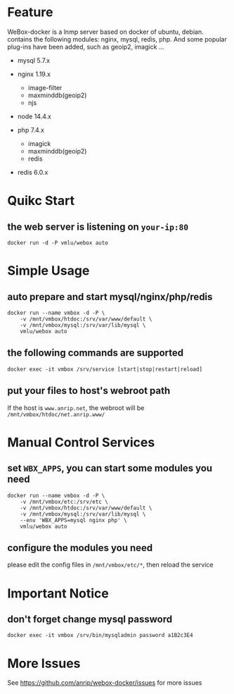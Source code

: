 # Feature

WeBox-docker is a lnmp server based on docker of ubuntu, debian. contains the following modules: nginx, mysql, redis, php. And some popular plug-ins have been added, such as geoip2, imagick ...

- mysql 5.7.x

- nginx 1.19.x

  - image-filter
  - maxminddb(geoip2)
  - njs

- node 14.4.x

- php 7.4.x

  - imagick
  - maxminddb(geoip2)
  - redis

- redis 6.0.x

# Quikc Start

## the web server is listening on `your-ip:80`

```shell
docker run -d -P vmlu/webox auto
```

# Simple Usage

## auto prepare and start mysql/nginx/php/redis

```shell
docker run --name vmbox -d -P \
    -v /mnt/vmbox/htdoc:/srv/var/www/default \
    -v /mnt/vmbox/mysql:/srv/var/lib/mysql \
    vmlu/webox auto
```

## the following commands are supported

```shell
docker exec -it vmbox /srv/service [start|stop|restart|reload]
```

## put your files to host's webroot path

If the host is `www.anrip.net`, the webroot will be `/mnt/vmbox/htdoc/net.anrip.www/`

# Manual Control Services

## set `WBX_APPS`, you can start some modules you need

```shell
docker run --name vmbox -d -P \
    -v /mnt/vmbox/etc:/srv/etc \
    -v /mnt/vmbox/htdoc:/srv/var/www/default \
    -v /mnt/vmbox/mysql:/srv/var/lib/mysql \
    --env 'WBX_APPS=mysql nginx php' \
    vmlu/webox auto
```

## configure the modules you need

please edit the config files in `/mnt/vmbox/etc/*`, then reload the service

# Important Notice

## don't forget change mysql password

```shell
docker exec -it vmbox /srv/bin/mysqladmin password a1B2c3E4
```

# More Issues

See https://github.com/anrip/webox-docker/issues for more issues
